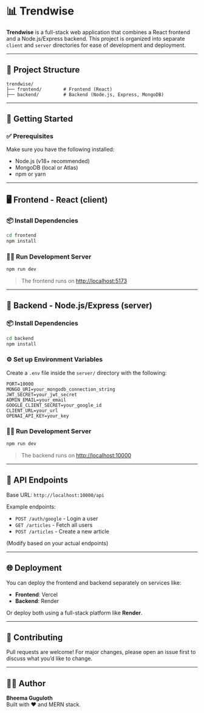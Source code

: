 # 📊 Trendwise

**Trendwise** is a full-stack web application that combines a React frontend and a Node.js/Express backend. This project is organized into separate `client` and `server` directories for ease of development and deployment.

---

## 📁 Project Structure

```
trendwise/
├── frontend/        # Frontend (React)
├── backend/         # Backend (Node.js, Express, MongoDB)

```

---

## 🚀 Getting Started

### ✅ Prerequisites

Make sure you have the following installed:

- Node.js (v18+ recommended)
- MongoDB (local or Atlas)
- npm or yarn

---

## 🖥️ Frontend - React (client)

### 📦 Install Dependencies

```bash
cd frontend
npm install
```

### 🏃‍♂️ Run Development Server

```bash
npm run dev
```

> The frontend runs on [http://localhost:5173](http://localhost:5173)

---

## 🔧 Backend - Node.js/Express (server)

### 📦 Install Dependencies

```bash
cd backend
npm install
```

### ⚙️ Set up Environment Variables

Create a `.env` file inside the `server/` directory with the following:

```env
PORT=10000
MONGO_URI=your_mongodb_connection_string
JWT_SECRET=your_jwt_secret
ADMIN_EMAIL=your_email
GOOGLE_CLIENT_SECRET=your_google_id
CLIENT_URL=your_url
OPENAI_API_KEY=your_key
```

### 🏃‍♂️ Run Development Server

```bash
npm run dev
```

> The backend runs on [http://localhost:10000](http://localhost:10000)

---

## 🔗 API Endpoints

Base URL: `http://localhost:10000/api`

Example endpoints:

- `POST /auth/google` - Login a user
- `GET /articles` - Fetch all users
- `POST /articles` - Create a new article

(Modify based on your actual endpoints)

---

## 🌐 Deployment

You can deploy the frontend and backend separately on services like:

- **Frontend**: Vercel
- **Backend**: Render

Or deploy both using a full-stack platform like **Render**.

---

## 🤝 Contributing

Pull requests are welcome! For major changes, please open an issue first to discuss what you’d like to change.

---

## 👨‍💻 Author

**Bheema Guguloth**  
Built with ❤️ and MERN stack.
